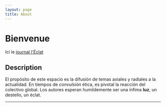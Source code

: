 ```yaml
---
layout: page
title: About
---
```


# Bienvenue

Ici le [journal l'Éclat](https://simon-johnny.github.io)

## Description

El propósito de este espacio es la difusión de temas axiales y radiales a la actualidad. En tiempos de *convulsión* ética, es pivotal la reacción del colectivo global. Los autores esperan humildemente ser una ínfima **luz**, un destello, un éclat.

---
